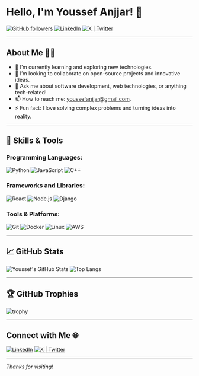 # Hello, I'm Youssef Anjjar! 👋

[![GitHub followers](https://img.shields.io/github/followers/youssefanjjar?label=Follow&style=social)](https://github.com/youssefanjjar)
[![LinkedIn](https://img.shields.io/badge/LinkedIn-Connect-blue?style=social&logo=linkedin)](https://www.linkedin.com/in/youssef-anjjar-039057204/)
[![X | Twitter](https://img.shields.io/badge/X-Connect-blue?style=social&logo=x&logoColor=white)](https://x.com/AnjjarYoussef)

---

## About Me 🧑‍💻

- 🌱 I’m currently learning and exploring new technologies.
- 👯 I’m looking to collaborate on open-source projects and innovative ideas.
- 💬 Ask me about software development, web technologies, or anything tech-related!
- 📫 How to reach me: [youssefanjjar@gmail.com](mailto:youssefanjjar@gmail.com).
- ⚡ Fun fact: I love solving complex problems and turning ideas into reality.

---

## 🚀 Skills & Tools

### Programming Languages:
![Python](https://img.shields.io/badge/-Python-000?style=for-the-badge&logo=python)
![JavaScript](https://img.shields.io/badge/-JavaScript-000?style=for-the-badge&logo=javascript)
![C++](https://img.shields.io/badge/-C++-000?style=for-the-badge&logo=c%2B%2B)

### Frameworks and Libraries:
![React](https://img.shields.io/badge/-React-000?style=for-the-badge&logo=react)
![Node.js](https://img.shields.io/badge/-Node.js-000?style=for-the-badge&logo=node.js)
![Django](https://img.shields.io/badge/-Django-000?style=for-the-badge&logo=django)

### Tools & Platforms:
![Git](https://img.shields.io/badge/-Git-000?style=for-the-badge&logo=git)
![Docker](https://img.shields.io/badge/-Docker-000?style=for-the-badge&logo=docker)
![Linux](https://img.shields.io/badge/-Linux-000?style=for-the-badge&logo=linux)
![AWS](https://img.shields.io/badge/-AWS-000?style=for-the-badge&logo=amazon-aws)

---

## 📈 GitHub Stats

![Youssef's GitHub Stats](https://github-readme-stats.vercel.app/api?username=youssefanjjar&show_icons=true&theme=radical)
![Top Langs](https://github-readme-stats.vercel.app/api/top-langs/?username=youssefanjjar&layout=compact&theme=radical)

---

## 🏆 GitHub Trophies

![trophy](https://github-profile-trophy.vercel.app/?username=youssefanjjar&theme=onedark)

---

## Connect with Me 🌐

[![LinkedIn](https://img.shields.io/badge/LinkedIn-Connect-blue?style=for-the-badge&logo=linkedin)](https://www.linkedin.com/in/youssef-anjjar-039057204/)
[![X | Twitter](https://img.shields.io/badge/X-Connect-blue?style=social&logo=x&logoColor=white)](https://x.com/AnjjarYoussef)

---

*Thanks for visiting!*
